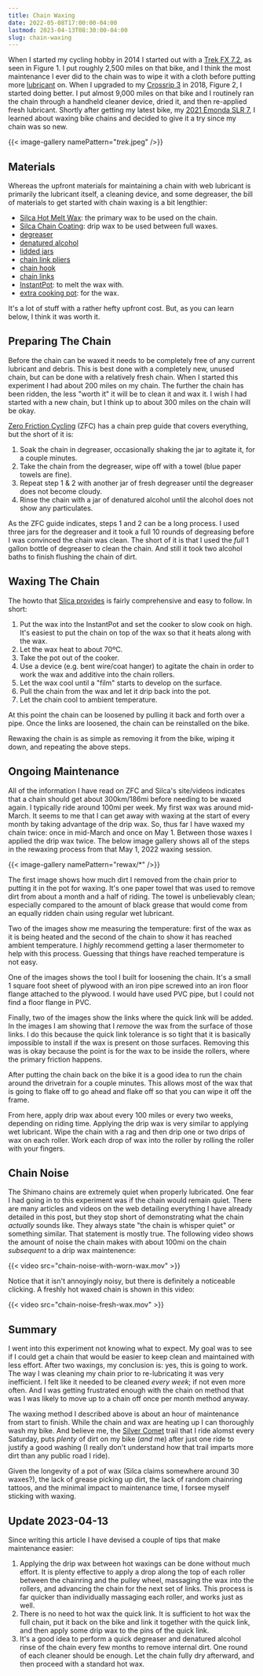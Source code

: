 ```yaml
---
title: Chain Waxing
date: 2022-05-08T17:00:00-04:00
lastmod: 2023-04-13T08:30:00-04:00
slug: chain-waxing
---
```


When I started my cycling hobby in 2014 I started out with a [Trek FX
7.2][trek-fx-7.2], as seen in Figure 1. I put roughly 2,500 miles on that bike,
and I think the most maintenance I ever did to the chain was to wipe it with a
cloth before putting more [lubricant][tri-flow] on. When I upgraded to my
[Crossrip 3][crossrip] in 2018, Figure 2, I started doing better. I put almost
9,000 miles on that bike and I routinely ran the chain through a handheld
cleaner device, dried it, and then re-applied fresh lubricant. Shortly after
getting my latest bike, my [2021 Émonda SLR 7][emonda], I learned about waxing
bike chains and decided to give it a try since my chain was so new.

{{< image-gallery namePattern="*trek*.jpeg" />}}

## Materials

Whereas the upfront materials for maintaining a chain with web lubricant is
primarily the lubricant itself, a cleaning device, and some degreaser, the
bill of materials to get started with chain waxing is a bit lengthier:

+ [Silca Hot Melt Wax][silca-hot-wax]: the primary wax to be used on the chain.
+ [Silca Chain Coating][silca-drip-wax]: drip wax to be used between full waxes.
+ [degreaser](https://www.amazon.com/dp/B09GJKRTS2)
+ [denatured alcohol](https://www.amazon.com/dp/B07XSD6F1Z)
+ [lidded jars](https://www.amazon.com/dp/B09QZYLKH2)
+ [chain link pliers](https://www.amazon.com/dp/B00D9NW32I)
+ [chain hook](https://www.amazon.com/dp/B09Q3C4LBR)
+ [chain links](https://www.amazon.com/dp/B07SSWF7JY)
+ [InstantPot](https://www.amazon.com/dp/B06Y1YD5W7): to melt the wax with.
+ [extra cooking pot](https://www.amazon.com/dp/B072K19MQV): for the wax.

It's a lot of stuff with a rather hefty upfront cost. But, as you can learn
below, I think it was worth it.

## Preparing The Chain

Before the chain can be waxed it needs to be completely free of any current
lubricant and debris. This is best done with a completely new, unused chain,
but can be done with a relatively fresh chain. When I started this experiment
I had about 200 miles on my chain. The further the chain has been ridden, the
less "worth it" it will be to clean it and wax it. I wish I had started with
a new chain, but I think up to about 300 miles on the chain will be okay.

[Zero Friction Cycling][zfc] (ZFC) has a chain prep guide that covers
everything, but the short of it is:

1. Soak the chain in degreaser, occasionally shaking the jar to agitate it, for
a couple minutes.
2. Take the chain from the degreaser, wipe off with a towel (blue paper towels
   are fine).
3. Repeat step 1 & 2 with another jar of fresh degreaser until the degreaser
   does not become cloudy.
4. Rinse the chain with a jar of denatured alcohol until the alcohol does not
   show any particulates.

As the ZFC guide indicates, steps 1 and 2 can be a long process. I used three
jars for the degreaser and it took a full 10 rounds of degreasing before I
was convinced the chain was clean. The short of it is that I used the _full_
1 gallon bottle of degreaser to clean the chain. And still it took two alcohol
baths to finish flushing the chain of dirt.

## Waxing The Chain

The howto that [Slica provides][silca-howto] is fairly comprehensive and easy
to follow. In short:

1. Put the wax into the InstantPot and set the cooker to slow cook on high. It's
   easiest to put the chain on top of the wax so that it heats along with the
   wax.
2. Let the wax heat to about 70ºC.
3. Take the pot out of the cooker.
4. Use a device (e.g. bent wire/coat hanger) to agitate the chain in order to
   work the wax and additive into the chain rollers.
5. Let the wax cool until a "film" starts to develop on the surface.
6. Pull the chain from the wax and let it drip back into the pot.
7. Let the chain cool to ambient temperature.

At this point the chain can be loosened by pulling it back and forth over
a pipe. Once the links are loosened, the chain can be reinstalled on the bike.

Rewaxing the chain is as simple as removing it from the bike, wiping it down,
and repeating the above steps.

## Ongoing Maintenance

All of the information I have read on ZFC and Silca's site/videos indicates
that a chain should get about 300km/186mi before needing to be waxed again.
I typically ride around 100mi per week. My first wax was around mid-March.
It seems to me that I can get away with waxing at the start of every month by
taking advantage of the drip wax. So, thus far I have waxed my chain twice:
once in mid-March and once on May 1. Between those waxes I applied the drip
wax twice. The below image gallery shows all of the steps in the rewaxing
process from that May 1, 2022 waxing session.

{{< image-gallery namePattern="rewax/*" />}}

The first image shows how much dirt I removed from the chain prior to putting
it in the pot for waxing. It's one paper towel that was used to remove dirt
from about a month and a half of riding. The towel is unbelievably clean;
especially compared to the amount of black grease that would come from an
equally ridden chain using regular wet lubricant.

Two of the images show me measuring the temperature: first of the wax as it is
being heated and the second of the chain to show it has reached ambient
temperature. I _highly_ recommend getting a laser thermometer to help with this
process. Guessing that things have reached temperature is not easy.

One of the images shows the tool I built for loosening the chain. It's a
small 1 square foot sheet of plywood with an iron pipe screwed into an iron
floor flange attached to the plywood. I would have used PVC pipe, but I could
not find a floor flange in PVC.

Finally, two of the images show the links where the quick link will be added.
In the images I am showing that I _remove_ the wax from the surface of those
links. I do this because the quick link tolerance is so tight that it is
basically impossible to install if the wax is present on those surfaces.
Removing this was is okay because the point is for the wax to be inside the
rollers, where the primary friction happens.

After putting the chain back on the bike it is a good idea to run the chain
around the drivetrain for a couple minutes. This allows most of the wax that is
going to flake off to go ahead and flake off so that you can wipe it off the
frame.

From here, apply drip wax about every 100 miles or every two weeks, depending
on riding time. Applying the drip wax is very similar to applying wet lubricant.
Wipe the chain with a rag and then drip one or two drips of wax on each roller.
Work each drop of wax into the roller by rolling the roller with your fingers.

## Chain Noise

The Shimano chains are extremely quiet when properly lubricated. One fear I had
going in to this experiment was if the chain would remain quiet. There are many
articles and videos on the web detailing everything I have already detailed in
this post, but they stop short of demonstrating what the chain _actually_ sounds
like. They always state "the chain is whisper quiet" or something similar. That
statement is mostly true. The following video shows the amount of noise the
chain makes with about 100mi on the chain _subsequent_ to a drip wax
maintenence:

{{< video src="chain-noise-with-worn-wax.mov" >}}

Notice that it isn't annoyingly noisy, but there is definitely a noticeable
clicking. A freshly hot waxed chain is shown in this video:

{{< video src="chain-noise-fresh-wax.mov" >}}

## Summary

I went into this experiment not knowing what to expect. My goal was to see if
I could get a chain that would be easier to keep clean and maintained with less
effort. After two waxings, my conclusion is: yes, this is going to work. The way
I was cleaning my chain prior to re-lubricating it was very inefficient. I felt
like it needed to be cleaned _every week_; if not even more often. And I was
getting frustrated enough with the chain on method that was I was likely to
move up to a chain off once per month method anyway.

The waxing method I described above is about an hour of maintenance from start
to finish. While the chain and wax are heating up I can thoroughly wash my bike.
And believe me, the [Silver
Comet](https://en.wikipedia.org/wiki/Silver_Comet_Trail) trail that I ride alomst
every Saturday, puts _plenty_ of dirt on my bike (_and_ me) after just one ride
to justify a good washing (I really don't understand how that trail imparts more
dirt than any public road I ride).

Given the longevity of a pot of wax (Silca claims somewhere around 30 waxes?),
the lack of grease picking up dirt, the lack of random chainring tattoos, and
the minimal impact to maintenance time, I forsee myself sticking with waxing.

## Update 2023-04-13

Since writing this article I have devised a couple of tips that make maintenance easier:

1. Applying the drip wax between hot waxings can be done without much effort. It is plenty effective to apply a drop along the top of each roller between the chainring and the pulley wheel, massaging the wax into the rollers, and advancing the chain for the next set of links. This process is far quicker than individually massaging each roller, and works just as well.
2. There is no need to hot wax the quick link. It is sufficient to hot wax the full chain, put it back on the bike and link it together with the quick link, and then apply some drip wax to the pins of the quick link.
3. It's a good idea to perform a quick degreaser and denatured alcohol rinse of the chain every few months to remove internal dirt. One round of each cleaner should be enough. Let the chain fully dry afterward, and then proceed with a standard hot wax.


[trek-fx-7.2]: https://web.archive.org/web/20201112034340/https://archive.trekbikes.com/us/en/2014/Trek/7_2_fx
[tri-flow]: https://web.archive.org/web/20220422180818/https://www.triflowlubricants.com/product/tri-flow-superior-lubricant-drip-bottle/
[crossrip]: https://web.archive.org/web/20210511174403/https://archive.trekbikes.com/us/en/2017/Trek/crossrip_3
[emonda]: https://web.archive.org/web/20211019231849/https://www.trekbikes.com/us/en_US/bikes/road-bikes/performance-road-bikes/émonda/émonda-slr/émonda-slr-7/p/32565/
[silca-hot-wax]: https://silca.cc/collections/chain-lube-wax/products/secret-chain-wax-blend
[silca-drip-wax]: https://silca.cc/collections/chain-lube-wax/products/silca-super-secret-chain-lube
[zfc]: https://zerofrictioncycling.com.au
[silca-howto]: https://web.archive.org/web/20220210040549/https://silca.cc/pages/how-to-apply-chain-lube
